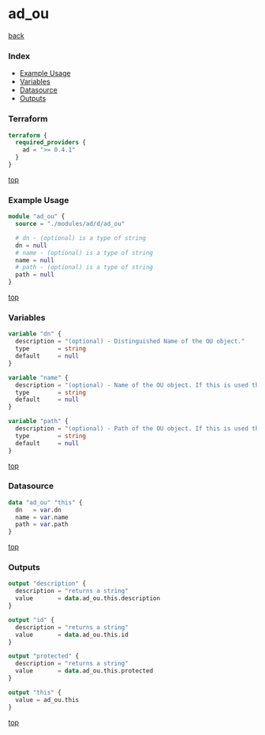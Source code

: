 # ad_ou

[back](../ad.md)

### Index

- [Example Usage](#example-usage)
- [Variables](#variables)
- [Datasource](#datasource)
- [Outputs](#outputs)

### Terraform

```terraform
terraform {
  required_providers {
    ad = ">= 0.4.1"
  }
}
```

[top](#index)

### Example Usage

```terraform
module "ad_ou" {
  source = "./modules/ad/d/ad_ou"

  # dn - (optional) is a type of string
  dn = null
  # name - (optional) is a type of string
  name = null
  # path - (optional) is a type of string
  path = null
}
```

[top](#index)

### Variables

```terraform
variable "dn" {
  description = "(optional) - Distinguished Name of the OU object."
  type        = string
  default     = null
}

variable "name" {
  description = "(optional) - Name of the OU object. If this is used then the `path` attribute needs to be set as well."
  type        = string
  default     = null
}

variable "path" {
  description = "(optional) - Path of the OU object. If this is used then the `Name` attribute needs to be set as well."
  type        = string
  default     = null
}
```

[top](#index)

### Datasource

```terraform
data "ad_ou" "this" {
  dn   = var.dn
  name = var.name
  path = var.path
}
```

[top](#index)

### Outputs

```terraform
output "description" {
  description = "returns a string"
  value       = data.ad_ou.this.description
}

output "id" {
  description = "returns a string"
  value       = data.ad_ou.this.id
}

output "protected" {
  description = "returns a string"
  value       = data.ad_ou.this.protected
}

output "this" {
  value = ad_ou.this
}
```

[top](#index)